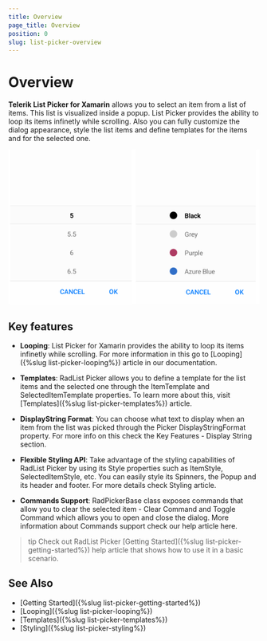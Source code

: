 ```yaml
---
title: Overview
page_title: Overview
position: 0
slug: list-picker-overview
---
```


# Overview

**Telerik List Picker for Xamarin** allows you to select an item from a list of items. This list is visualized inside a popup. List Picker provides the ability to loop its items infinetly while scrolling. Also you can fully customize the dialog appearance, style the list items and define templates for the items and for the selected one.  

![List Picker Overview](images/list_picker_overview.png)

## Key features

* **Looping**: List Picker for Xamarin provides the ability to loop its items infinetly while scrolling. For more information in this go to [Looping]({%slug list-picker-looping%}) article in our documentation.

* **Templates**: RadList Picker allows you to define a template for the list items and the selected one through the ItemTemplate and SelectedItemTemplate properties. To learn more about this, visit [Templates]({%slug list-picker-templates%}) article.

* **DisplayString Format**: You can choose what text to display when an item from the list was picked through the Picker DisplayStringFormat property. For more info on this check the Key Features - Display String section.

* **Flexible Styling API**:  Take advantage of the styling capabilities of RadList Picker by using its Style properties such as ItemStyle, SelectedItemStyle, etc. You can easily style its Spinners, the Popup and its header and footer. For more details check Styling article.

* **Commands Support**: RadPickerBase class exposes commands that allow you to clear the selected item - Clear Command and Toggle Command which allows you to open and close the dialog. More information about Commands support check our help article here.

>tip Check out RadList Picker [Getting Started]({%slug list-picker-getting-started%}) help article that shows how to use it in a basic scenario.

## See Also

- [Getting Started]({%slug list-picker-getting-started%})
- [Looping]({%slug list-picker-looping%})
- [Templates]({%slug list-picker-templates%})
- [Styling]({%slug list-picker-styling%})